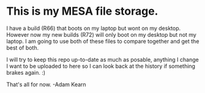 # This is my MESA file storage.

I have a build (R66) that boots on my laptop but wont on my desktop.
However now my new builds (R72) will only boot on my desktop but not my laptop.
I am going to use both of these files to compare together and get the best of both.

I will try to keep this repo up-to-date as much as posable, anything I change I want to be uploaded to here so I can look back at the history if something brakes again.  :)


That's all for now.
-Adam Kearn

